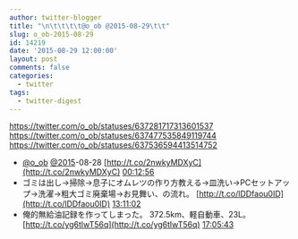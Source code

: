 ```yaml
---
author: twitter-blogger
title: "\n\t\t\t\t@o_ob @2015-08-29\t\t"
slug: o_ob-2015-08-29
id: 14219
date: '2015-08-29 12:00:00'
layout: post
comments: false
categories:
  - twitter
tags:
  - twitter-digest
---
```


https://twitter.com/o_ob/statuses/637281717313601537 https://twitter.com/o_ob/statuses/637477535849119744 https://twitter.com/o_ob/statuses/637536594413514752  

*   [@o_ob](https://twitter.com/o_ob) [@2015](https://twitter.com/2015)-08-28 [http://t.co/2nwkyMDXyC](http://t.co/2nwkyMDXyC) [00:12:56](https://twitter.com/o_ob/statuses/637281717313601537)
*   ゴミは出し→掃除→息子にオムレツの作り方教える→皿洗い→PCセットアップ→洗濯→粗大ゴミ廃棄場→お見舞い、の流れ。 [http://t.co/lDDfaou0ID](http://t.co/lDDfaou0ID) [13:11:02](https://twitter.com/o_ob/statuses/637477535849119744)
*   俺的無給油記録を作ってしまった。 372.5km、軽自動車、23L。 [http://t.co/yg6tlwT56q](http://t.co/yg6tlwT56q) [17:05:43](https://twitter.com/o_ob/statuses/637536594413514752)